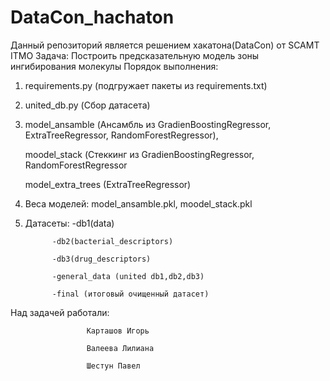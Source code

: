 # DataCon_hachaton

Данный репозиторий является решением хакатона(DataCon) от SCAMT ITMO
Задача: Построить предсказательную модель зоны ингибирования молекулы
Порядок выполнения:
1) requirements.py (подгружает пакеты из requirements.txt)
2) united_db.py (Сбор датасета)
3) model_ansamble (Ансамбль из GradienBoostingRegressor, ExtraTreeRegressor, RandomForestRegressor),
   
   moodel_stack (Стеккинг из GradienBoostingRegressor, RandomForestRegressor
   
   model_extra_trees (ExtraTreeRegressor)

5) Веса моделей: model_ansamble.pkl, moodel_stack.pkl
6) Датасеты: -db1(data)
   
             -db2(bacterial_descriptors)
   
             -db3(drug_descriptors)
   
             -general_data (united db1,db2,db3)
   
             -final (итоговый очищенный датасет)
   
Над задачей работали: 

                     Карташов Игорь

                     Валеева Лилиана
                     
                     Шестун Павел
                     
